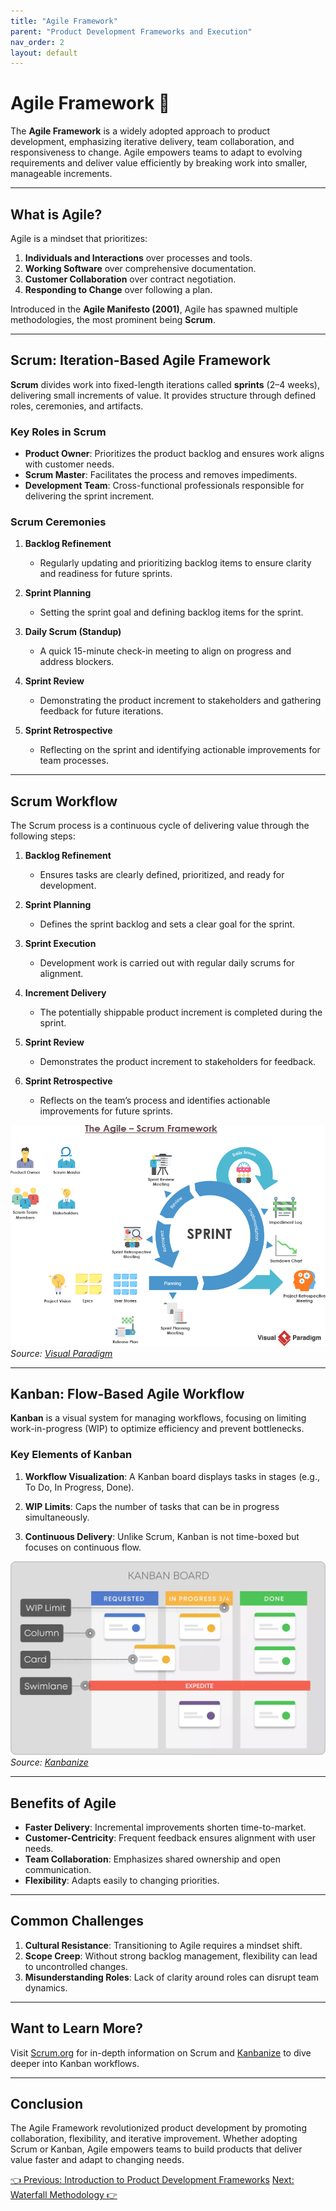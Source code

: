 ```yaml
---
title: "Agile Framework"
parent: "Product Development Frameworks and Execution"
nav_order: 2
layout: default
---
```


# Agile Framework 🔄

The **Agile Framework** is a widely adopted approach to product development, emphasizing iterative delivery, team collaboration, and responsiveness to change. Agile empowers teams to adapt to evolving requirements and deliver value efficiently by breaking work into smaller, manageable increments.

---

## What is Agile?

Agile is a mindset that prioritizes:
1. **Individuals and Interactions** over processes and tools.
2. **Working Software** over comprehensive documentation.
3. **Customer Collaboration** over contract negotiation.
4. **Responding to Change** over following a plan.

Introduced in the **Agile Manifesto (2001)**, Agile has spawned multiple methodologies, the most prominent being **Scrum**.

---

## Scrum: Iteration-Based Agile Framework

**Scrum** divides work into fixed-length iterations called **sprints** (2–4 weeks), delivering small increments of value. It provides structure through defined roles, ceremonies, and artifacts.

### Key Roles in Scrum

- **Product Owner**: Prioritizes the product backlog and ensures work aligns with customer needs.
- **Scrum Master**: Facilitates the process and removes impediments.
- **Development Team**: Cross-functional professionals responsible for delivering the sprint increment.

### Scrum Ceremonies

1. **Backlog Refinement**  
   - Regularly updating and prioritizing backlog items to ensure clarity and readiness for future sprints.

2. **Sprint Planning**  
   - Setting the sprint goal and defining backlog items for the sprint.

3. **Daily Scrum (Standup)**  
   - A quick 15-minute check-in meeting to align on progress and address blockers.

4. **Sprint Review**  
   - Demonstrating the product increment to stakeholders and gathering feedback for future iterations.

5. **Sprint Retrospective**  
   - Reflecting on the sprint and identifying actionable improvements for team processes.

---

## Scrum Workflow

The Scrum process is a continuous cycle of delivering value through the following steps:

1. **Backlog Refinement**  
   - Ensures tasks are clearly defined, prioritized, and ready for development.

2. **Sprint Planning**  
   - Defines the sprint backlog and sets a clear goal for the sprint.

3. **Sprint Execution**  
   - Development work is carried out with regular daily scrums for alignment.

4. **Increment Delivery**  
   - The potentially shippable product increment is completed during the sprint.

5. **Sprint Review**  
   - Demonstrates the product increment to stakeholders for feedback.

6. **Sprint Retrospective**  
   - Reflects on the team’s process and identifies actionable improvements for future sprints.

![Scrum Workflow](../../assets/images/scrum-workflow-diagram.png)  
*Source: [Visual Paradigm](https://www.visual-paradigm.com/scrum/what-are-scrum-ceremonies/)*

---

## Kanban: Flow-Based Agile Workflow

**Kanban** is a visual system for managing workflows, focusing on limiting work-in-progress (WIP) to optimize efficiency and prevent bottlenecks.

### Key Elements of Kanban

1. **Workflow Visualization**: A Kanban board displays tasks in stages (e.g., To Do, In Progress, Done).

2. **WIP Limits**: Caps the number of tasks that can be in progress simultaneously.

3. **Continuous Delivery**: Unlike Scrum, Kanban is not time-boxed but focuses on continuous flow.

![Kanban Workflow](../../assets/images/kanban-workflow-diagram.png)  
*Source: [Kanbanize](https://kanbanize.com/kanban-resources)*

---

## Benefits of Agile

- **Faster Delivery**: Incremental improvements shorten time-to-market.
- **Customer-Centricity**: Frequent feedback ensures alignment with user needs.
- **Team Collaboration**: Emphasizes shared ownership and open communication.
- **Flexibility**: Adapts easily to changing priorities.

---

## Common Challenges

1. **Cultural Resistance**: Transitioning to Agile requires a mindset shift.
2. **Scope Creep**: Without strong backlog management, flexibility can lead to uncontrolled changes.
3. **Misunderstanding Roles**: Lack of clarity around roles can disrupt team dynamics.

---

## Want to Learn More?

Visit [Scrum.org](https://www.scrum.org) for in-depth information on Scrum and [Kanbanize](https://kanbanize.com) to dive deeper into Kanban workflows.

---

## Conclusion

The Agile Framework revolutionized product development by promoting collaboration, flexibility, and iterative improvement. Whether adopting Scrum or Kanban, Agile empowers teams to build products that deliver value faster and adapt to changing needs.

<div class="nav-buttons">
    <a href="../5-product-development-frameworks-and-execution/introduction-to-product-development-frameworks" class="btn btn-secondary">👈 Previous: Introduction to Product Development Frameworks</a>
    <a href="../5-product-development-frameworks-and-execution/waterfall-methodology" class="btn btn-primary">Next: Waterfall Methodology 👉</a>
</div>